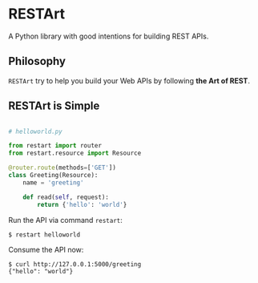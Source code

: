 # RESTArt

A Python library with good intentions for building REST APIs.


## Philosophy

`RESTArt` try to help you build your Web APIs by following **the Art of REST**.


## RESTArt is Simple

```python

# helloworld.py

from restart import router
from restart.resource import Resource

@router.route(methods=['GET'])
class Greeting(Resource):
    name = 'greeting'

    def read(self, request):
        return {'hello': 'world'}

```

Run the API via command `restart`:

```
$ restart helloworld
```

Consume the API now:

```
$ curl http://127.0.0.1:5000/greeting
{"hello": "world"}
```
